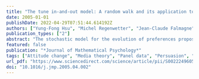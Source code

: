 ```yaml
---
title: "The tune in-and-out model: A random walk and its application to a presidential election survey"
date: 2005-01-01
publishDate: 2022-04-29T07:51:44.614192Z
authors: ["Yung-Fong Hsu", "Michel Regenwetter", "Jean-Claude Falmagne"]
publication_types: ["2"]
abstract: "The stochastic model for the evolution of preferences proposed by Falmagne, Regenwetter, and Grofman [1997. Journal of Mathematical Psychology, 41, 129–143] and tested by Regenwetter, Falmagne, and Grofman [1999. Psychological Review, 106, 362–384], as well as the alternative Thurstonian model of Böckenholt [Falmagne, J.-C., Regenwetter, M., & Grofman, B. (1997). A stochastic model for the evolution of preferences. In A. A. J. Marley (Ed.), Choice, decision and measurement: Essays in honor of R. Duncan Luce (pp. 113–131). Mahwah, NJ: Lawrence Erlbaum.], gave a good statistical account of attitudinal panel data from the 1992 US presidential election. We show, however, that both models have the defect of underestimating the number of respondents who did not change their order of preference for the candidates across different polls. We present a generalization of Falmagne et al.'s model based on the idea that some individuals may become momentarily impervious to all matters related to the campaign and ‘tune out.’ This behavior could be triggered by some personal reason or by some external event related to the campaign. Like the original model, the resulting model is a random walk, but on an augmented set of states. A respondent in a ‘live’ state behaves as in the previous model, except when receiving a ‘tune-out’ token, which effectively freezes the respondent's preference state until it is reversed by a ‘tune-in’ token. We describe and successfully test the new model on the same 1992 National Election Study panel data as those used by Böckenholt (2002) and Regenwetter et al. (1999)."
featured: false
publication: "*Journal of Mathematical Psychology*"
tags: ["Attitude change", "Media theory", "Panel data", "Persuasion", "Presidential election", "Random walk", "Weak orders"]
url_pdf: "https://www.sciencedirect.com/science/article/pii/S0022249605000416"
doi: "10.1016/j.jmp.2005.04.002"
---
```


